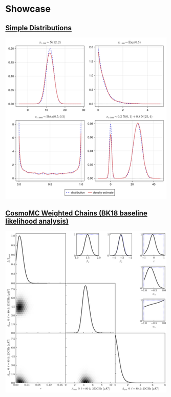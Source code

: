 # Showcase

## [Simple Distributions](showcase/simple_distributions/index.md)

![](showcase/simple_distributions/index.svg)

## [CosmoMC Weighted Chains (BK18 baseline likelihood analysis)](showcase/bk18_likelihood/index.md)

![](showcase/bk18_likelihood/index.svg)
